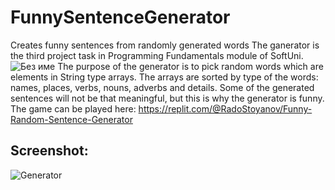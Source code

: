 # FunnySentenceGenerator
Creates funny sentences from randomly generated words
The ganerator is the third project task in Programming Fundamentals module of SoftUni.
![Без име](https://github.com/RadostinStoyanov1/FunnySentenceGenerator/assets/127531328/ec0a3469-bf53-47ae-8f1b-9e38f543d31a)
The purpose of the generator is to pick random words which are elements in String type arrays. The arrays are sorted by type of the words: names, places, verbs, nouns, adverbs and details. Some of the generated sentences will not be that meaningful, but this is why the generator is funny.
The game can be played here: https://replit.com/@RadoStoyanov/Funny-Random-Sentence-Generator

## Screenshot:
![Generator](https://github.com/RadostinStoyanov1/FunnySentenceGenerator/assets/127531328/54782853-6263-4e27-887f-f37325b8a019)
